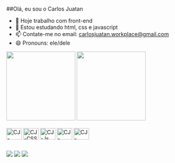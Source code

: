 ##Olá, eu sou o Carlos Juatan

- 🔭 Hoje trabalho com front-end
- 🌱 Estou estudando html, css e javascript
- 📫 Contate-me no email: carlosjuatan.workplace@gmail.com
- 😄 Pronouns: ele/dele

<div>
    <img height="180cm" src="https://github-readme-stats.vercel.app/api?username=carlos-juatan&show_icons=true&theme=dracula&include_all_commits=true&count_privat=true"/>
    <img height="180cm" src="https://github-readme-stats.vercel.app/api/top-langs/?username=carlos-juatan&size_weight=0.5&count_weight=0.5&layout=donut&theme=dracula&langs_count=16&hide=hack,nix,JupyterNotebook"/>
</div>

<div style="display: inline-block;"><br>
    <img align="center" alt="CJ-HTML" height="30" width="40" src="https://cdn.jsdelivr.net/gh/devicons/devicon@latest/icons/html5/html5-original.svg" />
    <img align="center" alt="CJ-CSS" height="30" width="40" src="https://cdn.jsdelivr.net/gh/devicons/devicon@latest/icons/css3/css3-original.svg" />
    <img align="center" alt="CJ-Js" height="30" width="40" src="https://cdn.jsdelivr.net/gh/devicons/devicon@latest/icons/javascript/javascript-original.svg" />
    <img align="center" alt="CJ-Csharp" height="30" width="40" src="https://cdn.jsdelivr.net/gh/devicons/devicon@latest/icons/csharp/csharp-original.svg" />
    <img align="center" alt="CJ-Csharp" height="30" width="40" src="https://cdn.jsdelivr.net/gh/devicons/devicon@latest/icons/php/php-original.svg" />
</div>

##

<div> 
<!--
    <a href="https://www.youtube.com/channel/UC_-uuuZbY0AAt9CViNzvc-Q" target="_blank"><img src="https://img.shields.io/badge/YouTube-FF0000?style=for-the-badge&logo=youtube&logoColor=white" target="_blank"></a>
    <a href="https://instagram.com/rafaballerini" target="_blank"><img src="https://img.shields.io/badge/-Instagram-%23E4405F?style=for-the-badge&logo=instagram&logoColor=white" target="_blank"></a>
    <a href="https://www.twitch.tv/rafaballerinii" target="_blank"><img src="https://img.shields.io/badge/Twitch-9146FF?style=for-the-badge&logo=twitch&logoColor=white" target="_blank"></a>
-->
    <a href="https://discord.gg/carj4647" target="_blank"><img src="https://img.shields.io/badge/Discord-7289DA?style=for-the-badge&logo=discord&logoColor=white" target="_blank"></a> 
    <a href = "mailto:carlosjuatan.workplace@gmail.com"><img src="https://img.shields.io/badge/-Gmail-%23333?style=for-the-badge&logo=gmail&logoColor=white" target="_blank"></a>
    <a href="https://www.linkedin.com/in/carlos-juatan" target="_blank"><img src="https://img.shields.io/badge/-LinkedIn-%230077B5?style=for-the-badge&logo=linkedin&logoColor=white" target="_blank"></a> 

  </div>
<!--
![Anurag's GitHub stats](https://github-readme-stats.vercel.app/api?username=anuraghazra&show_icons=true&theme=radical)
-->
